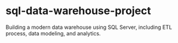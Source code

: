 # sql-data-warehouse-project
Building a modern data warehouse using SQL Server, including ETL process, data modeling, and analytics.
